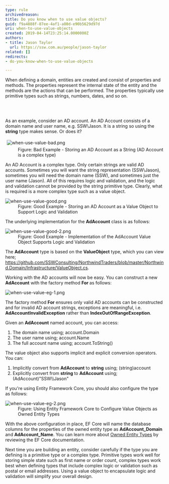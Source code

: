 ```yaml
---
type: rule
archivedreason: 
title: Do you know when to use value objects?
guid: f9a4888f-87ee-4af1-a80d-e90b5629d97d
uri: when-to-use-value-objects
created: 2019-04-14T23:25:14.0000000Z
authors:
- title: Jason Taylor
  url: https://ssw.com.au/people/jason-taylor
related: []
redirects:
- do-you-know-when-to-use-value-objects

---
```



<p class="ssw15-rteElement-P">When defining a domain, entities are created and consist of properties and methods. The properties represent the internal state of the entity and the methods are the actions that can be performed. The properties typically use primitive types such as strings, numbers, dates, and so on.​​<br></p>
<br><excerpt class='endintro'></excerpt><br>
<p>As an example, consider an AD account. An AD Account consists of a domain name and user name, e.g. SSW\Jason. It is a string so using the 
   <strong>string</strong> type makes sense. Or does it?</p><dl class="badImage"><dt>
      <img src="/PublishingImages/when-use-value-bad.png" alt="when-use-value-bad.png" style="margin&#58;5px;" />
   </dt><dd>Figure&#58; Bad Example - Storing an AD Account as a String (AD Account is a complex type)</dd></dl><p>An AD Account is a complex type. Only certain strings are valid AD accounts. Sometimes you will want the string representation (SSW\Jason), sometimes you will need the domain name (SSW), and sometimes just the user name (Jason). All of this requires logic and validation, and the logic and validation cannot be provided by the string primitive type. Clearly, what is required is a more complex type such as a value object.</p><dl class="goodImage"><dt><img src="/PublishingImages/when-use-value-good.png" alt="when-use-value-good.png" />​<br></dt><dd>Figure&#58; Good Example - Storing an AD Account as a Value Object to Support Logic and Validation</dd></dl><p>The underlying implementation for the 
   <strong>AdAccount</strong> class is as follows&#58;</p><dl class="goodImage"><dt>
      <img src="/PublishingImages/when-use-value-good-2.png" alt="when-use-value-good-2.png" />
   </dt><dd>Figure&#58; Good Example - Implementation of the AdAccount Value Object Supports Logic and Validation</dd></dl><p>The 
   <strong>AdAccount</strong> type is based on the 
   <strong>ValueObject</strong> type, which you can view here; 
   <a href="https&#58;//github.com/SSWConsulting/NorthwindTraders/blob/master/Northwind.Domain/Infrastructure/ValueObject.cs">https&#58;//github.com/SSWConsulting/NorthwindTraders/blob/master/Northwind.Domain/Infrastructure/ValueObject.cs</a>. </p><p>Working with the AD accounts will now be easy. You can construct a new 
   <strong>AdAccount</strong> with the factory method 
   <strong>For </strong>as follows&#58;</p><dl class="image"><dt>
      <img src="/PublishingImages/when-use-value-eg-1.png" alt="when-use-value-eg-1.png" />
   </dt></dl><p>The factory method 
   <strong>For</strong> ensures only valid AD accounts can be constructed and for invalid AD account strings, exceptions are meaningful, i.e. 
   <strong>AdAccountInvalidException</strong> rather than 
   <strong>IndexOutOfRangeException</strong>.</p><p>Given an 
   <strong>AdAccount</strong> named account, you can access&#58;</p><ol><li>The domain name using; account.Domain</li><li>The user name using; account.Name</li><li>The full account name using; account.ToString()</li></ol><p>The value object also supports implicit and explicit conversion operators. You can&#58;<br></p><ol><li>Implicitly convert from 
      <strong>AdAccount</strong> to 
      <strong>string</strong> using; (string)account</li><li>Explicitly convert from 
      <strong>string </strong>to 
      <strong>AdAccount</strong> using; (AdAccount)&quot;SSW\\Jason&quot;</li></ol><p>If you're using Entity Framework Core, you should also configure the type as follows&#58;</p><dl class="image"><dt>
      <img src="/PublishingImages/when-use-value-eg-2.png" alt="when-use-value-eg-2.png" />
   </dt><dd>Figure&#58; Using Entity Framework Core to Configure Value Objects as Owned Entity Types</dd></dl><p>​With the above configuration in place, EF Core will name the database columns for the properties of the owned entity type as 
   <strong>AdAccount_Domain</strong> and 
   <strong>AdAccount_Name</strong>. You can learn more about 
   <a href="https&#58;//docs.microsoft.com/en-us/ef/core/modeling/owned-entities">Owned Entity Types</a> by reviewing the EF Core documentation.​<br></p><p>Next time you are building an entity, consider carefully if the type you are defining is a primitive type or a complex type. Primitive types work well for storing simple state such as first name or order count, complex types work best when defining types that include complex logic or validation such as postal or email addresses. Using a value object to encapsulate logic and validation will simplify your overall design.<br></p> 
<br>


